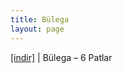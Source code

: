 ```yaml
---
title: Bülega
layout: page
---
```


<a href="https://cloud.mail.ru/public/0e850b79e9e5/B%C3%BClega%20-%206%20Patlar" target="_blank">[indir]</a> | Bülega &#8211; 6 Patlar